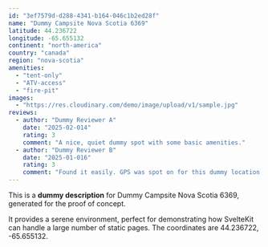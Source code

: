 ```yaml
---
id: "3ef7579d-d288-4341-b164-046c1b2ed28f"
name: "Dummy Campsite Nova Scotia 6369"
latitude: 44.236722
longitude: -65.655132
continent: "north-america"
country: "canada"
region: "nova-scotia"
amenities:
  - "tent-only"
  - "ATV-access"
  - "fire-pit"
images:
  - "https://res.cloudinary.com/demo/image/upload/v1/sample.jpg"
reviews:
  - author: "Dummy Reviewer A"
    date: "2025-02-014"
    rating: 3
    comment: "A nice, quiet dummy spot with some basic amenities."
  - author: "Dummy Reviewer B"
    date: "2025-01-016"
    rating: 3
    comment: "Found it easily. GPS was spot on for this dummy location."
---
```


This is a **dummy description** for Dummy Campsite Nova Scotia 6369, generated for the proof of concept.

It provides a serene environment, perfect for demonstrating how SvelteKit can handle a large number of static pages. The coordinates are 44.236722, -65.655132.
